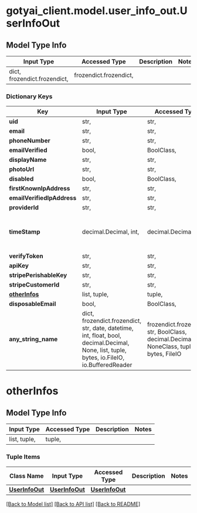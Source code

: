 # gotyai_client.model.user_info_out.UserInfoOut

## Model Type Info
Input Type | Accessed Type | Description | Notes
------------ | ------------- | ------------- | -------------
dict, frozendict.frozendict,  | frozendict.frozendict,  |  | 

### Dictionary Keys
Key | Input Type | Accessed Type | Description | Notes
------------ | ------------- | ------------- | ------------- | -------------
**uid** | str,  | str,  |  | [optional] 
**email** | str,  | str,  |  | [optional] 
**phoneNumber** | str,  | str,  |  | [optional] 
**emailVerified** | bool,  | BoolClass,  |  | [optional] 
**displayName** | str,  | str,  |  | [optional] 
**photoUrl** | str,  | str,  |  | [optional] 
**disabled** | bool,  | BoolClass,  |  | [optional] 
**firstKnownIpAddress** | str,  | str,  |  | [optional] 
**emailVerifiedIpAddress** | str,  | str,  |  | [optional] 
**providerId** | str,  | str,  |  | [optional] 
**timeStamp** | decimal.Decimal, int,  | decimal.Decimal,  |  | [optional] value must be a 64 bit integer
**verifyToken** | str,  | str,  |  | [optional] 
**apiKey** | str,  | str,  |  | [optional] 
**stripePerishableKey** | str,  | str,  |  | [optional] 
**stripeCustomerId** | str,  | str,  |  | [optional] 
**[otherInfos](#otherInfos)** | list, tuple,  | tuple,  |  | [optional] 
**disposableEmail** | bool,  | BoolClass,  |  | [optional] 
**any_string_name** | dict, frozendict.frozendict, str, date, datetime, int, float, bool, decimal.Decimal, None, list, tuple, bytes, io.FileIO, io.BufferedReader | frozendict.frozendict, str, BoolClass, decimal.Decimal, NoneClass, tuple, bytes, FileIO | any string name can be used but the value must be the correct type | [optional]

# otherInfos

## Model Type Info
Input Type | Accessed Type | Description | Notes
------------ | ------------- | ------------- | -------------
list, tuple,  | tuple,  |  | 

### Tuple Items
Class Name | Input Type | Accessed Type | Description | Notes
------------- | ------------- | ------------- | ------------- | -------------
[**UserInfoOut**](UserInfoOut.md) | [**UserInfoOut**](UserInfoOut.md) | [**UserInfoOut**](UserInfoOut.md) |  | 

[[Back to Model list]](../../README.md#documentation-for-models) [[Back to API list]](../../README.md#documentation-for-api-endpoints) [[Back to README]](../../README.md)

